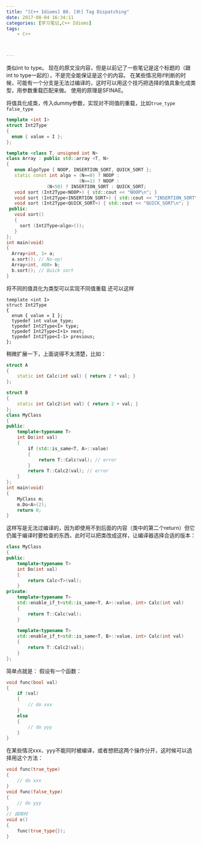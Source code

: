 ```yaml
---
title: "[C++ Idioms] 80. [补] Tag Dispatching"
date: 2017-08-04 16:34:11
categories: [学习笔记,C++ Idioms]
tags:
    - C++



---
```

类似int to type。<!--more-->
现在的原文没内容，但是以前记了一些笔记是这个标题的（跟int to type一起的），不是完全能保证是这个的内容。
在某些情况用if判断的时候，可能有一个分支是无法过编译的，这时可以用这个技巧把选择的值具象化成类型，用参数重载匹配来做。
使用的原理是SFINAE。

将值具化成类，传入dummy参数，实现对不同值的重载，比如`true_type` `false_type`
```cpp
template <int I>
struct Int2Type
{
  enum { value = I };
};

template <class T, unsigned int N>
class Array : public std::array <T, N>
{
   enum AlgoType { NOOP, INSERTION_SORT, QUICK_SORT };
   static const int algo = (N==0) ? NOOP : 
                           (N==1) ? NOOP :
			   (N<50) ? INSERTION_SORT : QUICK_SORT;
   void sort (Int2Type<NOOP>) { std::cout << "NOOP\n"; }
   void sort (Int2Type<INSERTION_SORT>) { std::cout << "INSERTION_SORT\n"; }
   void sort (Int2Type<QUICK_SORT>) { std::cout << "QUICK_SORT\n"; }
 public:
   void sort()
   {
     sort (Int2Type<algo>());
   }
};
int main(void)
{
  Array<int, 1> a;
  a.sort(); // No-op!
  Array<int, 400> b;
  b.sort(); // Quick sort  
}
```
将不同的值具化为类型可以实现不同值重载
还可以这样
```
template <int I>
struct Int2Type
{
  enum { value = I };
  typedef int value_type;
  typedef Int2Type<I> type;
  typedef Int2Type<I+1> next;
  typedef Int2Type<I-1> previous;
};
```


稍微扩展一下，上面说得不太清楚，比如：
```cpp
struct A
{
	static int Calc(int val) { return 2 * val; }
};

struct B
{
	static int Calc2(int val) { return 2 + val; }
};
class MyClass
{
public:
	template<typename T>
	int Do(int val)
	{
		if (std::is_same<T, A>::value)
		{
			return T::Calc(val); // error
		}
		return T::Calc2(val); // error
	}
};
int main(void)
{
	MyClass m;
	m.Do<A>(2);
	return 0;
}
```
这样写是无法过编译的，因为即使用不到后面的内容（类中的第二个return）但它仍属于编译时要检查的东西，此时可以把类改成这样，让编译器选择合适的版本：
```cpp
class MyClass
{
public:
	template<typename T>
	int Do(int val)
	{
		return Calc<T>(val);
	}
private:
	template<typename T>
	std::enable_if_t<std::is_same<T, A>::value, int> Calc(int val)
	{
		return T::Calc(val);
	}
	
	template<typename T>
	std::enable_if_t<std::is_same<T, B>::value, int> Calc(int val)
	{
		return T::Calc2(val);
	}
};
```

简单点就是：
假设有一个函数：
```cpp
void func(bool val)
{
	if (val)
	{
		// do xxx
	}
	else
	{
		// do yyy
	}
}
```
在某些情况xxx、yyy不能同时被编译，或者想把这两个操作分开，这时候可以选择用这个方法：
```cpp
void func(true_type)
{
	// do xxx
}
void func(false_type)
{
	// do yyy
}
// 调用时
void x()
{
	func(true_type{});
}
```